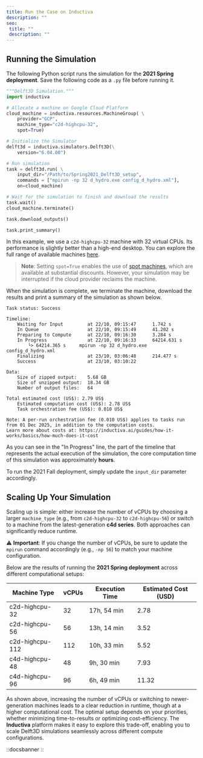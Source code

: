 ```yaml
---
title: Run the Case on Inductiva
description: ""
seo:
 title: ""
 description: ""
---
```


## Running the Simulation
The following Python script runs the simulation for the **2021 Spring deployment**. Save the following code as a `.py` file before running it.

```python
"""Delft3D Simulation."""
import inductiva

# Allocate a machine on Google Cloud Platform
cloud_machine = inductiva.resources.MachineGroup( \
    provider="GCP",
    machine_type="c2d-highcpu-32",
    spot=True)

# Initialize the Simulator
delft3d = inductiva.simulators.Delft3D(\
    version="6.04.00")

# Run simulation
task = delft3d.run( \
    input_dir="/Path/to/Spring2021_Delft3D_setup",
    commands = ["mpirun -np 32 d_hydro.exe config_d_hydro.xml"],
    on=cloud_machine)

# Wait for the simulation to finish and download the results
task.wait()
cloud_machine.terminate()

task.download_outputs()

task.print_summary()
```

In this example, we use a `c2d-highcpu-32` machine with 32 virtual CPUs. Its performance is slightly better than a high-end desktop. You can explore the full range of available machines [here](https://console.inductiva.ai/machine-groups/instance-types).

> **Note**: Setting `spot=True` enables the use of [spot machines](../how-it-works/machines/spot-machines.md), which are available at substantial discounts.
> However, your simulation may be interrupted if the cloud provider reclaims the machine.

When the simulation is complete, we terminate the machine, download the results and print a summary of the simulation as shown below.

```
Task status: Success

Timeline:
	Waiting for Input         at 22/10, 09:15:47      1.742 s
	In Queue                  at 22/10, 09:15:49      41.202 s
	Preparing to Compute      at 22/10, 09:16:30      3.284 s
	In Progress               at 22/10, 09:16:33      64214.631 s
		└> 64214.365 s     mpirun -np 32 d_hydro.exe config_d_hydro.xml
	Finalizing                at 23/10, 03:06:48      214.477 s
	Success                   at 23/10, 03:10:22

Data:
	Size of zipped output:    5.68 GB
	Size of unzipped output:  18.34 GB
	Number of output files:   64

Total estimated cost (US$): 2.79 US$
	Estimated computation cost (US$): 2.78 US$
	Task orchestration fee (US$): 0.010 US$

Note: A per-run orchestration fee (0.010 US$) applies to tasks run from 01 Dec 2025, in addition to the computation costs.
Learn more about costs at: https://inductiva.ai/guides/how-it-works/basics/how-much-does-it-cost
```

As you can see in the "In Progress" line, the part of the timeline that represents the actual execution of the simulation, the core computation time of this simulation was approximately **hours**.

To run the 2021 Fall deployment, simply update the `input_dir` parameter accordingly.

## Scaling Up Your Simulation
Scaling up is simple: either increase the number of vCPUs by choosing a larger `machine_type` (e.g., from `c2d-highcpu-32` to `c2d-highcpu-56`) or switch to a machine from the latest-generation **c4d series**. Both approaches can significantly reduce runtime.

⚠️ **Important**: If you change the number of vCPUs, be sure to update the `mpirun` command accordingly (e.g., `-np 56`) to match your machine configuration.

Below are the results of running the **2021 Spring deployment** across different computational setups:

| Machine Type      | vCPUs | Execution Time | Estimated Cost (USD)|
|-------------------|-------|----------------|---------------------|
| c2d-highcpu-32    | 32    | 17h, 54 min    | 2.78                |
| c2d-highcpu-56    | 56    | 13h, 14 min    | 3.52                |
| c2d-highcpu-112   | 112   | 10h, 33 min    | 5.52                |
| c4d-highcpu-48    | 48    | 9h, 30 min     | 7.93                |
| c4d-highcpu-96    | 96    | 6h, 49 min     | 11.32               |

As shown above, increasing the number of vCPUs or switching to newer-generation machines leads to a clear reduction in runtime, though at a higher computational cost. The optimal setup depends on your priorities, whether minimizing time-to-results or optimizing cost-efficiency. The **Inductiva** platform makes it easy to explore this trade-off, enabling you to scale Delft3D simulations seamlessly across different compute configurations.

::docsbanner
::

